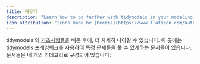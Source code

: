 ```yaml
---
title: 배우기
description: "Learn how to go farther with tidymodels in your modeling and machine learning projects."
icon_attribution: "Icons made by [Becris](https://www.flaticon.com/authors/becris) from www.flaticon.com"
---
```


tidymodels 의 [기초사항들](/start/)을 배운 후에, 더 자세히 나아갈 수 있습니다. 이 곳에는 tidymodels 프레임워크를 사용하여 특정 문제들을 풀 수 있게하는 문서들이 있습니다. 문서들은 네 개의 카테고리로 구성되어 있습니다:
